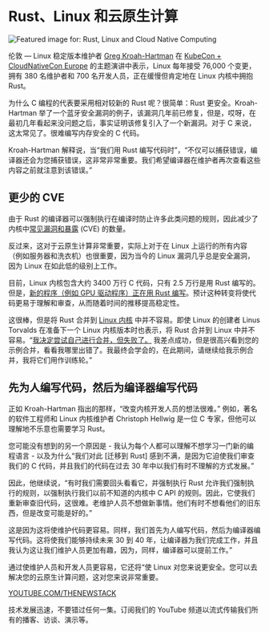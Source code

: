 # Rust、Linux 和云原生计算

![Featured image for: Rust, Linux and Cloud Native Computing](https://cdn.thenewstack.io/media/2025/04/6d6504ec-rust-programming-image-1-1024x584.jpg)

伦敦 — Linux 稳定版本维护者 [Greg Kroah-Hartman](https://thenewstack.io/greg-kroah-hartman-lessons-for-developers-from-20-years-of-linux-kernel-work/) 在 [KubeCon + CloudNativeCon Europe](https://thenewstack.io/kubecon-cloudnativecon-eu-2025/) 的主题演讲中表示，Linux 每年接受 76,000 个变更，拥有 380 名维护者和 700 名开发人员，正在缓慢但肯定地在 Linux 内核中拥抱 Rust。

为什么 C 编程的代表要采用相对较新的 Rust 呢？很简单：Rust 更安全。Kroah-Hartman 举了一个蓝牙安全漏洞的例子，该漏洞几年前已修复，但是，哎呀，在最初几年看起来没问题之后，事实证明该修复引入了一个新漏洞。对于 C 来说，这太常见了。很难编写内存安全的 C 代码。

Kroah-Hartman 解释说，当“我们用 Rust 编写代码时”，“不仅可以捕获错误，编译器还会为您捕获错误，这非常非常重要。我们希望编译器在维护者再次查看这些内容之前就注意到该错误。”

## 更少的 CVE

由于 Rust 的编译器可以强制执行在编译时防止许多此类问题的规则，因此减少了内核中[常见漏洞和暴露](https://thenewstack.io/how-linux-kernel-deals-with-tracking-cve-security-issues/) (CVE) 的数量。

反过来，这对于云原生计算非常重要，实际上对于在 Linux 上运行的所有内容（例如服务器和洗衣机）也很重要，因为当今的 Linux 漏洞几乎总是安全漏洞，因为 Linux 在如此低的级别上工作。

目前，Linux 内核包含大约 3400 万行 C 代码，只有 2.5 万行是用 Rust 编写的。但是，[新的程序（例如 GPU 驱动程序）正在用 Rust 编写](https://thenewstack.io/rust-integration-in-linux-kernel-faces-challenges-but-shows-progress/)。预计这种转变将使代码更易于理解和审查，从而随着时间的推移提高稳定性。

这很棒，但是将 Rust 合并到 [Linux 内核](https://thenewstack.io/linux-kernel-6-14-enhanced-drivers-security-performance-improvements/) 中并不容易。即使 Linux 的创建者 Linus Torvalds 在准备下一个 Linux 内核版本时也表示，将 Rust 合并到 Linux 中并不容易。“[我决定尝试自己进行合并，但失败了。](https://lore.kernel.org/lkml/CAHk-=wjpDpK0cd=tBk2t005nrddL0hXRQ+h+iZPHfVsi6qQY+w@mail.gmail.com/) 我差点成功，但是很高兴看到您的示例合并，看看我哪里出错了。我最终会学会的，在此期间，请继续给我示例合并，我将它们用作训练轮。”

## 先为人编写代码，然后为编译器编写代码

正如 Kroah-Hartman 指出的那样，“改变内核开发人员的想法很难。” 例如，著名的软件工程师和 Linux 内核维护者 Christoph Hellwig 是一位 C 专家，但他可以理解地不乐意也需要学习 Rust。

您可能没有想到的另一个原因是 - 我认为每个人都可以理解不想学习一门新的编程语言 - 以及为什么“我们对此 [迁移到 Rust] 感到不满，是因为它迫使我们审查我们的 C 代码，并且我们的代码在过去 30 年中以我们有时不理解的方式发展。”

因此，他继续说，“有时我们需要回头看看它，并强制执行 Rust 允许我们强制执行的规则，以强制执行我们以前不知道的内核中 C API 的规则。因此，它使我们重新审查旧代码，这很难。老维护人员不想做新事情。他们有时不想看他们的旧东西，但是改变可能是好的。”

这是因为这将使维护代码更容易。同样，我们首先为人编写代码，然后为编译器编写代码。这将使我们能够持续未来 30 到 40 年，让编译器为我们完成工作，并且我认为这让我们维护人员更加有趣，因为，同样，编译器可以提前工作。”

通过使维护人员和开发人员更容易，它还将“使 Linux 对您来说更安全。您可以去解决您的云原生计算问题，这对您来说非常重要。

[YOUTUBE.COM/THENEWSTACK](https://youtube.com/thenewstack?sub_confirmation=1)

技术发展迅速，不要错过任何一集。订阅我们的 YouTube
频道以流式传输我们所有的播客、访谈、演示等。